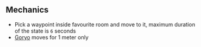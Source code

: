## Mechanics
- Pick a waypoint inside favourite room and move to it, maximum duration of the state is `6` seconds
- [Goryo](/ghosts/Goryo.md) moves for 1 meter only